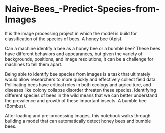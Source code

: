 # Naive-Bees_-Predict-Species-from-Images
It is the image processing project in which the model is build for classification of the species of bees.
A honey bee (Apis).

Can a machine identify a bee as a honey bee or a bumble bee? These bees have different behaviors and appearances, but given the variety of backgrounds, positions, and image resolutions, it can be a challenge for machines to tell them apart.

Being able to identify bee species from images is a task that ultimately would allow researchers to more quickly and effectively collect field data. Pollinating bees have critical roles in both ecology and agriculture, and diseases like colony collapse disorder threaten these species. Identifying different species of bees in the wild means that we can better understand the prevalence and growth of these important insects.
A bumble bee (Bombus).

After loading and pre-processing images, this notebook walks through building a model that can automatically detect honey bees and bumble bees.
